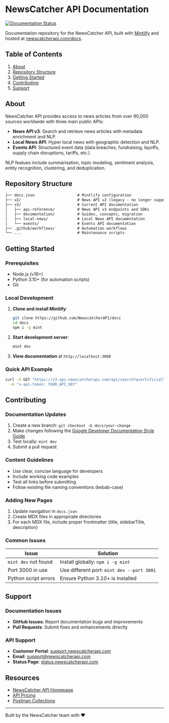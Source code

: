 # NewsCatcher API Documentation

[![Documentation Status](https://img.shields.io/website?url=https%3A%2F%2Fwww.newscatcherapi.com%2Fdocs)](https://www.newscatcherapi.com/docs)

Documentation repository for the NewsCatcher API, built with [Mintlify](https://mintlify.com/) and hosted at [newscatcherapi.com/docs](https://www.newscatcherapi.com/docs).

## Table of Contents

1. [About](#about)
2. [Repository Structure](#repository-structure)  
3. [Getting Started](#getting-started)
4. [Contributing](#contributing)
5. [Support](#support)

## About

NewsCatcher API provides access to news articles from over 90,000 sources worldwide with three main public APIs:

- **News API v3**: Search and retrieve news articles with metadata enrichment and NLP.
- **Local News API**: Hyper local news with geographic detection and NLP.
- **Events API**: Structured event data (data breaches, fundraising, layoffs, supply chain disruptions, tariffs, etc.)

NLP featues include summarisation, topic modeling, sentiment analysis, entity recognition, clustering, and deduplication.

## Repository Structure

```txt
├── docs.json                   # Mintlify configuration
├── v2/                         # News API v2 (legacy - no longer supported)
├── v3/                         # Current API documentation
│   ├── api-reference/          # News API v3 endpoints and SDKs
│   ├── documentation/          # Guides, concepts, migration
│   ├── local-news/             # Local News API documentation
│   └── events/                 # Events API documentation
├── .github/workflows/          # Automation workflows
└── ...                         # Maintenance scripts
```

## Getting Started

### Prerequisites

- Node.js (v18+)
- Python 3.10+ (for automation scripts)
- Git

### Local Development

1. **Clone and install Mintlify**:

   ```bash
   git clone https://github.com/NewscatcherAPI/docs
   cd docs
   npm i -g mint
   ```

2. **Start development server**:

   ```bash
   mint dev
   ```

3. **View documentation** at `http://localhost:3000`

### Quick API Example

```bash
curl -X GET "https://v3-api.newscatcherapi.com/api/search?q=artificial%20intelligence&lang=en" \
  -H "x-api-token: YOUR_API_KEY"
```

## Contributing

### Documentation Updates

1. Create a new branch: `git checkout -b docs/your-change`
2. Make changes following the [Google Developer Documentation Style Guide](https://developers.google.com/style)
3. Test locally: `mint dev`
4. Submit a pull request

### Content Guidelines

- Use clear, concise language for developers
- Include working code examples
- Test all links before submitting
- Follow existing file naming conventions (kebab-case)

### Adding New Pages

1. Update navigation in `docs.json`
2. Create MDX files in appropriate directories
3. For each MDX file, include proper frontmatter (title, sidebarTitle, description)

### Common Issues

| Issue | Solution |
|-------|----------|
| `mint dev` not found | Install globally: `npm i -g mint` |
| Port 3000 in use | Use different port: `mint dev --port 3001` |
| Python script errors | Ensure Python 3.10+ is installed |

## Support

### Documentation Issues

- **GitHub Issues**: Report documentation bugs and improvements
- **Pull Requests**: Submit fixes and enhancements directly

### API Support

- **Customer Portal**: [support.newscatcherapi.com](https://support.newscatcherapi.com/customer-portal)
- **Email**: <support@newscatcherapi.com>
- **Status Page**: [status.newscatcherapi.com](https://status.newscatcherapi.com)

## Resources

- [NewsCatcher API Homepage](https://www.newscatcherapi.com)
- [API Pricing](https://www.newscatcherapi.com/pricing)
- [Postman Collections](https://www.postman.com/newscatcherapi/newscatcher-public-workspace/overview)

---

Built by the NewsCatcher team with ❤️
